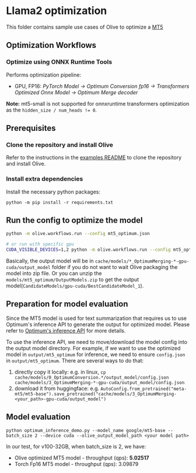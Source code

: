# Llama2 optimization
This folder contains sample use cases of Olive to optimize a [MT5](https://huggingface.co/google/mt5-base)

## Optimization Workflows
### Optimize using ONNX Runtime Tools
Performs optimization pipeline:
- GPU, FP16: *PyTorch Model -> Optimum Conversion fp16 -> Transformers Optimized Onnx Model -> Optimum Merge decoder*


**Note:** mt5-small is not supported for onnxruntime transformers optimization as the `hidden_size / num_heads != 0`.

## Prerequisites
### Clone the repository and install Olive

Refer to the instructions in the [examples README](../README.md) to clone the repository and install Olive.

### Install extra dependencies
Install the necessary python packages:
```
python -m pip install -r requirements.txt
```

## Run the config to optimize the model
```bash
python -m olive.workflows.run --config mt5_optimum.json

# or run with specific gpu
CUDA_VISIBLE_DEVICES=1,2 python -m olive.workflows.run --config mt5_optimum.json
```

Basically, the output model will be in `cache/models/*_OptimumMerging-*-gpu-cuda/output_model` folder if you do not want to wait Olive packaging the model into zip file.
Or you can unzip the `models/mt5_optimum/OutputModels.zip` to get the output model(`CandidateModels/gpu-cuda/BestCandidateModel_1`).

## Preparation for model evaluation
Since the MT5 model is used for text summarization that requires us to use Optimum's inference API to generate the output for optimized model. Please refer to [Optimum's inference API](https://huggingface.co/docs/optimum/v1.2.1/en/onnxruntime/modeling_ort) for more details.

To use the inference API, we need to move/download the model config into the output model directory. For example, if we want to use the optimized model in `output/mt5_optimum` for inference, we need to ensure `config.json` in `output/mt5_optimum`.
There are several ways to do that:
1. directly copy it locally: e.g. in linux, `cp cache/models/0_OptimumConversion.*/output_model/config.json cache/models/3_OptimumMerging-*-gpu-cuda/output_model/config.json`
2. download it from huggingface: e.g. `AutoConfig.from_pretrained("meta-mt5/mt5-base").save_pretrained("cache/models/3_OptimumMerging-<your_path>-gpu-cuda/output_model")`

## Model evaluation
```
python optimum_inference_demo.py --model_name google/mt5-base --batch_size 2 --device cuda --olive_output_model_path <your model path>
```

In our test, for v100-32GB, when batch_size is 2, we have:
- Olive optimized MT5 model - throughput (qps):  **5.02517**
- Torch Fp16 MT5 model - throughput (qps):  3.09879
